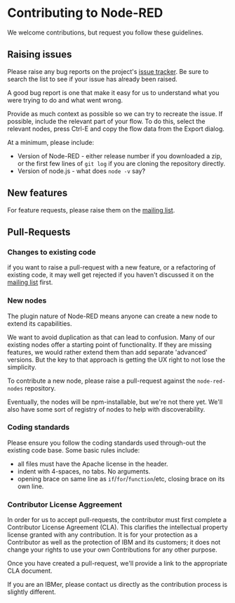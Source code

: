 # Contributing to Node-RED

We welcome contributions, but request you follow these guidelines.

## Raising issues

Please raise any bug reports on the project's 
[issue tracker](https://github.com/node-red/node-red/issues?state=open). Be sure to
search the list to see if your issue has already been raised.

A good bug report is one that make it easy for us to understand what you were
trying to do and what went wrong.

Provide as much context as possible so we can try to recreate the issue.
If possible, include the relevant part of your flow. To do this, select the
relevant nodes, press Ctrl-E and copy the flow data from the Export dialog.

At a minimum, please include:

 - Version of Node-RED - either release number if you downloaded a zip, or the first few lines of `git log` if you are cloning the repository directly.
 - Version of node.js - what does `node -v` say?


## New features

For feature requests, please raise them on the [mailing list](https://groups.google.com/forum/#!forum/node-red).

## Pull-Requests

### Changes to existing code
if you want to raise a pull-request with a new feature, or a refactoring
of existing code, it may well get rejected if you haven't discussed it on 
the [mailing list](https://groups.google.com/forum/#!forum/node-red) first.

### New nodes

The plugin nature of Node-RED means anyone can create a new node to extend
its capabilities.

We want to avoid duplication as that can lead to confusion. Many of our existing
nodes offer a starting point of functionality. If they are missing features,
we would rather extend them than add separate 'advanced' versions. But the key
to that approach is getting the UX right to not lose the simplicity.

To contribute a new node, please raise a pull-request against the 
`node-red-nodes` repository.

Eventually, the nodes will be npm-installable, but we're not there yet. We'll
also have some sort of registry of nodes to help with discoverability.

### Coding standards

Please ensure you follow the coding standards used through-out the existing
code base. Some basic rules include:

 - all files must have the Apache license in the header.
 - indent with 4-spaces, no tabs. No arguments.
 - opening brace on same line as `if`/`for`/`function`/etc, closing brace on its
   own line.

### Contributor License Aggreement

In order for us to accept pull-requests, the contributor must first complete
a Contributor License Agreement (CLA). This clarifies the intellectual 
property license granted with any contribution. It is for your protection as a 
Contributor as well as the protection of IBM and its customers; it does not 
change your rights to use your own Contributions for any other purpose.

Once you have created a pull-request, we'll provide a link to the appropriate
CLA document.

If you are an IBMer, please contact us directly as the contribution process is
slightly different.







